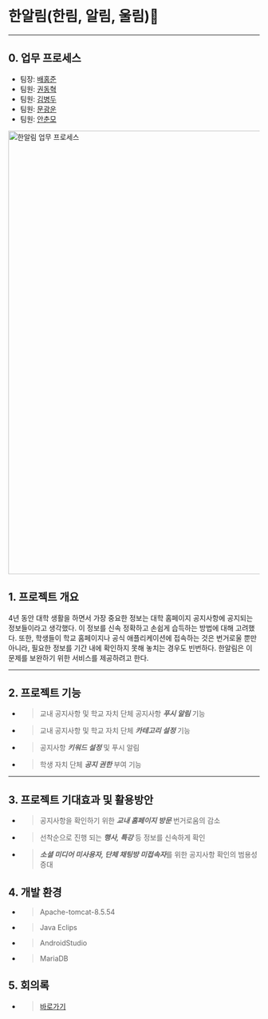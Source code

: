 # 한알림(한림, 알림, 울림):bell:
***

## 0. 업무 프로세스 
* 팀장: [배홍준]( https://github.com/baehongjun0212)
* 팀원: [권동혁]( https://github.com/247KD )
* 팀원: [김병두]( https://github.com/rlaquden901 )
* 팀원: [문광운]( https://github.com/MoonGwangUn )
* 팀원: [안춘모]( https://github.com/morris1115 )
 <img width="887" alt="한알림 업무 프로세스" src="https://user-images.githubusercontent.com/55692618/80080427-94684b00-858c-11ea-8275-0bfd5c693a2e.PNG">

## 1. 프로젝트 개요
4년 동안 대학 생활을 하면서 가장 중요한 정보는 대학 홈페이지 공지사항에 공지되는 정보들이라고 생각했다.
이 정보를 신속 정확하고 손쉽게 습득하는 방법에 대해 고려했다. 
또한, 학생들이 학교 홈페이지나 공식 애플리케이션에 접속하는 것은 번거로울 뿐만 아니라, 
필요한 정보를 기간 내에 확인하지 못해 놓치는 경우도 빈번하다. 
한알림은 이 문제를 보완하기 위한 서비스를 제공하려고 한다. 
***

## 2. 프로젝트 기능
* >교내 공지사항 및 학교 자치 단체 공지사항 ***푸시 알림*** 기능 
* >교내 공지사항 및 학교 자치 단체 ***카테고리 설정*** 기능
* >공지사항 ***키워드 설정*** 및 푸시 알림 
* >학생 자치 단체 ***공지 권한*** 부여 기능
***

## 3. 프로젝트 기대효과 및 활용방안
* >공지사항을 확인하기 위한 ***교내 홈페이지 방문*** 번거로움의 감소
* >선착순으로 진행 되는 ***행사, 특강*** 등 정보를 신속하게 확인 
* >***소셜 미디어 미사용자, 단체 채팅방 미접속자***를 위한 공지사항 확인의 범용성 증대

## 4. 개발 환경
* > Apache-tomcat-8.5.54
* > Java Eclips
* > AndroidStudio 
* > MariaDB

## 5. 회의록
* > [바로가기](https://github.com/baehongjun0212/H-Allym/tree/master/4.%20%ED%9A%8C%EC%9D%98%EB%A1%9D)